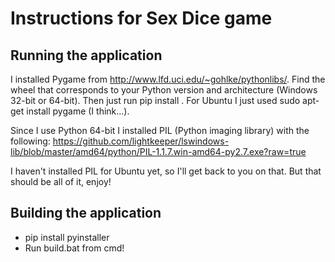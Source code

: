 # Instructions for Sex Dice game

## Running the application
I installed Pygame from http://www.lfd.uci.edu/~gohlke/pythonlibs/.
Find the wheel that corresponds to your Python version and architecture (Windows 32-bit or 64-bit).
Then just run pip install <wheel-name>. For Ubuntu I just used sudo apt-get install pygame (I think...).

Since I use Python 64-bit I installed PIL (Python imaging library) with the following:
https://github.com/lightkeeper/lswindows-lib/blob/master/amd64/python/PIL-1.1.7.win-amd64-py2.7.exe?raw=true

I haven't installed PIL for Ubuntu yet, so I'll get back to you on that.
But that should be all of it, enjoy!

## Building the application
- pip install pyinstaller
- Run build.bat from cmd!
